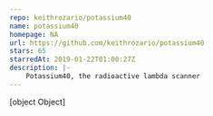 ```yaml
---
repo: keithrozario/potassium40
name: potassium40
homepage: NA
url: https://github.com/keithrozario/potassium40
stars: 65
starredAt: 2019-01-22T01:00:27Z
description: |-
    Potassium40, the radioactive lambda scanner
---
```


[object Object]
